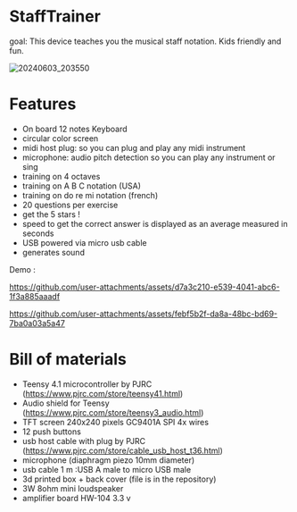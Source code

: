 # StaffTrainer

goal: This device teaches you the musical staff notation.
Kids friendly and fun.

  ![20240603_203550](https://github.com/user-attachments/assets/a966fabd-dfae-45da-9099-98236aba14e7)

# Features
* On board 12 notes Keyboard
* circular color screen
* midi host plug: so you can plug and play any midi instrument
* microphone: audio pitch detection so you can play any instrument or sing
* training on 4 octaves
* training on A B C notation (USA)
* training on do re mi notation (french)
* 20 questions per exercise
* get the 5 stars !
* speed to get the correct answer is displayed as an average measured in seconds
* USB powered via micro usb cable
* generates sound


Demo :


https://github.com/user-attachments/assets/d7a3c210-e539-4041-abc6-1f3a885aaadf



https://github.com/user-attachments/assets/febf5b2f-da8a-48bc-bd69-7ba0a03a5a47

# Bill of materials
* Teensy 4.1 microcontroller by PJRC (https://www.pjrc.com/store/teensy41.html)
* Audio shield for Teensy (https://www.pjrc.com/store/teensy3_audio.html)
* TFT screen 240x240 pixels GC9401A SPI 4x wires
* 12 push buttons
* usb host cable with plug by PJRC (https://www.pjrc.com/store/cable_usb_host_t36.html)
* microphone (diaphragm piezo 10mm diameter)
* usb cable 1 m :USB A male to micro USB male
* 3d printed box + back cover (file is in the repository)
* 3W 8ohm mini loudspeaker
* amplifier board HW-104 3.3 v

